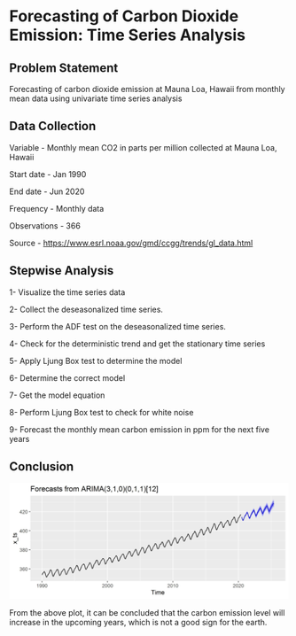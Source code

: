 # Forecasting of Carbon Dioxide Emission: Time Series Analysis

## Problem Statement 

Forecasting of carbon dioxide emission at Mauna Loa, Hawaii from monthly mean data using univariate time series analysis

## Data Collection

Variable - Monthly mean CO2 in parts per million collected at Mauna Loa, Hawaii

Start date - Jan 1990

End date - Jun 2020

Frequency - Monthly data

Observations - 366

Source - https://www.esrl.noaa.gov/gmd/ccgg/trends/gl_data.html

## Stepwise Analysis

1- Visualize the time series data

2- Collect the deseasonalized time series.

3- Perform the ADF test on the deseasonalized time series.

4- Check for the deterministic trend and get the stationary time series

5- Apply Ljung Box test to determine the model

6- Determine the correct model

7- Get the model equation

8- Perform Ljung Box test to check for white noise

9- Forecast the monthly mean carbon emission in ppm for the next five years

## Conclusion

![alt text](https://github.com/kc113/co2_emission/blob/master/output/co2predict.jpg?raw=true)

From the above plot, it can be concluded that the carbon emission level will increase in the upcoming years, which is not a good sign for the earth.
